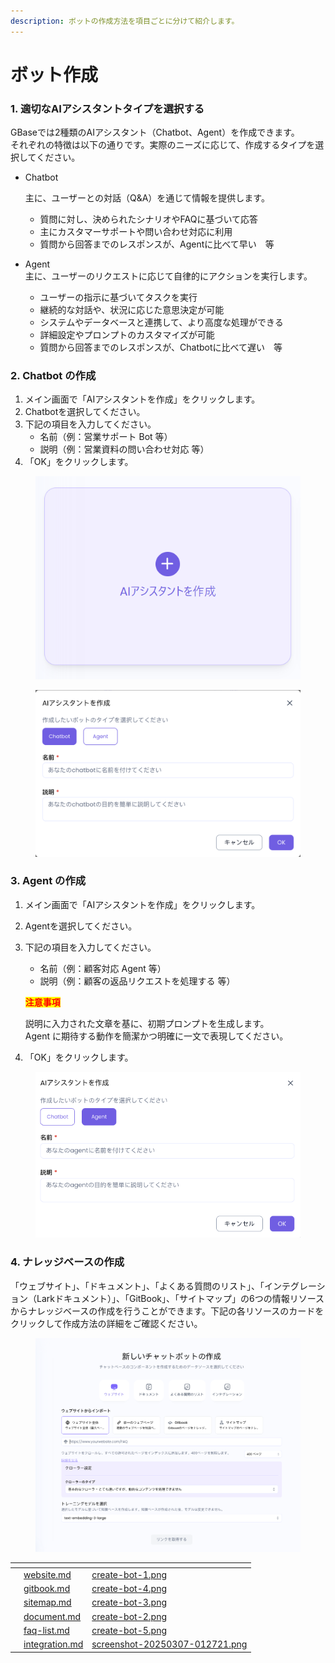 ```yaml
---
description: ボットの作成方法を項目ごとに分けて紹介します。
---
```


# ボット作成

### 1. 適切なAIアシスタントタイプを選択する

GBaseでは2種類のAIアシスタント（Chatbot、Agent）を作成できます。\
それぞれの特徴は以下の通りです。実際のニーズに応じて、作成するタイプを選択してください。

*   Chatbot

    主に、ユーザーとの対話（Q\&A）を通じて情報を提供します。

    * 質問に対し、決められたシナリオやFAQに基づいて応答
    * 主にカスタマーサポートや問い合わせ対応に利用
    * 質問から回答までのレスポンスが、Agentに比べて早い　等
* Agent\
  主に、ユーザーのリクエストに応じて自律的にアクションを実行します。
  * ユーザーの指示に基づいてタスクを実行
  * 継続的な対話や、状況に応じた意思決定が可能
  * システムやデータベースと連携して、より高度な処理ができる
  * 詳細設定やプロンプトのカスタマイズが可能
  * 質問から回答までのレスポンスが、Chatbotに比べて遅い　等

### &#x20;2. Chatbot の作成

1. メイン画面で「AIアシスタントを作成」をクリックします。
2. Chatbotを選択してください。
3. 下記の項目を入力してください。
   * 名前（例：営業サポート Bot 等）
   * 説明（例：営業資料の問い合わせ対応 等）
4. 「OK」をクリックします。

<figure><img src="../../../.gitbook/assets/image (33).png" alt=""><figcaption></figcaption></figure>

<figure><img src="../../../.gitbook/assets/image (28).png" alt="" width="563"><figcaption></figcaption></figure>

### 3. Agent の作成

1. メイン画面で「AIアシスタントを作成」をクリックします。
2. Agentを選択してください。
3.  下記の項目を入力してください。

    * 名前（例：顧客対応 Agent 等）
    * 説明（例：顧客の返品リクエストを処理する 等）

    <mark style="color:red;">**注意事項**</mark>

    説明に入力された文章を基に、初期プロンプトを生成します。\
    Agent に期待する動作を簡潔かつ明確に一文で表現してください。
4. 「OK」をクリックします。

<figure><img src="../../../.gitbook/assets/image (29).png" alt=""><figcaption></figcaption></figure>

### 4. ナレッジベースの作成

「ウェブサイト」、「ドキュメント」、「よくある質問のリスト」、「インテグレーション（Larkドキュメント）」、「GitBook」、「サイトマップ」の6つの情報リソースからナレッジベースの作成を行うことができます。下記の各リソースのカードをクリックして作成方法の詳細をご確認ください。

<figure><img src="../../../.gitbook/assets/image (30).png" alt=""><figcaption></figcaption></figure>



<table data-view="cards"><thead><tr><th></th><th data-type="content-ref"></th><th data-hidden data-card-cover data-type="files"></th></tr></thead><tbody><tr><td></td><td><a href="website.md">website.md</a></td><td><a href="../../../.gitbook/assets/create-bot-1.png">create-bot-1.png</a></td></tr><tr><td></td><td><a href="gitbook.md">gitbook.md</a></td><td><a href="../../../.gitbook/assets/create-bot-4.png">create-bot-4.png</a></td></tr><tr><td></td><td><a href="sitemap.md">sitemap.md</a></td><td><a href="../../../.gitbook/assets/create-bot-3.png">create-bot-3.png</a></td></tr><tr><td></td><td><a href="document.md">document.md</a></td><td><a href="../../../.gitbook/assets/create-bot-2.png">create-bot-2.png</a></td></tr><tr><td></td><td><a href="faq-list.md">faq-list.md</a></td><td><a href="../../../.gitbook/assets/create-bot-5.png">create-bot-5.png</a></td></tr><tr><td></td><td><a href="integration.md">integration.md</a></td><td><a href="../../../.gitbook/assets/screenshot-20250307-012721.png">screenshot-20250307-012721.png</a></td></tr></tbody></table>

